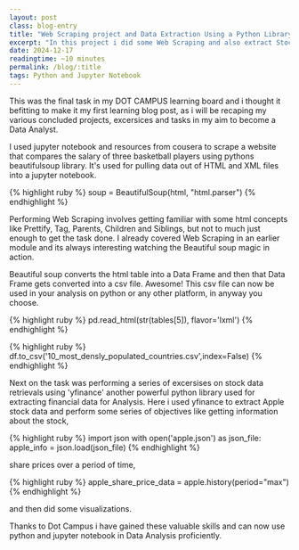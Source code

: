 ```yaml
---
layout: post
class: blog-entry
title: "Web Scraping project and Data Extraction Using a Python Library"
excerpt: "In this project i did some Web Scraping and also extract Stock Data Using Yfinance"
date: 2024-12-17
readingtime: ~10 minutes
permalink: /blog/:title
tags: Python and Jupyter Notebook
---
```



This was the final task in my DOT CAMPUS learning board and i thought it befitting to make it my first learning blog post, as i will be recaping my various concluded projects, excersices and tasks in my aim to become a Data Analyst.

I used jupyter notebook and resources from cousera to scrape a website that compares the salary of three basketball players using pythons beautifulsoup library. It's used for pulling data out of HTML and XML files into a jupyter notebook.

{% highlight ruby %}
soup = BeautifulSoup(html, "html.parser")
{% endhighlight %}

Performing Web Scraping involves getting familiar with some html concepts like Prettify, Tag, Parents, Children and Siblings, but not to much just enough to get the task done. I already covered Web Scraping in an earlier module and its always interesting watching the Beautiful soup magic in action.

Beautiful soup converts the html table into a Data Frame and then that Data Frame gets converted into a csv file. Awesome! This csv file can now be used in your analysis on python or any other platform, in anyway you choose.

{% highlight ruby %}
pd.read_html(str(tables[5]), flavor='lxml')
{% endhighlight %}

{% highlight ruby %}
df.to_csv('10_most_densly_populated_countries.csv',index=False)
{% endhighlight %}

Next on the task was performing a series of excersises on stock data retrievals using 'yfinance' another powerful python library used for extracting financial data for Analysis. Here i used yfinance to extract Apple stock data and perform some series of objectives like getting information about the stock,

{% highlight ruby %}
import json
with open('apple.json') as json_file:
    apple_info = json.load(json_file)
{% endhighlight %}

share prices over a period of time,

{% highlight ruby %}
apple_share_price_data = apple.history(period="max")
{% endhighlight %}

and then did some visualizations.

Thanks to Dot Campus i have gained these valuable skills and can now use python and jupyter notebook in Data Analysis proficiently.
